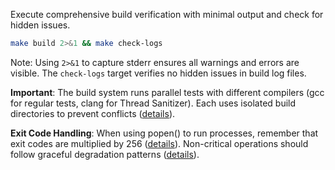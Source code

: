 Execute comprehensive build verification with minimal output and check for hidden issues.
```bash
make build 2>&1 && make check-logs
```

Note: Using `2>&1` to capture stderr ensures all warnings and errors are visible. The `check-logs` target verifies no hidden issues in build log files.

**Important**: The build system runs parallel tests with different compilers (gcc for regular tests, clang for Thread Sanitizer). Each uses isolated build directories to prevent conflicts ([details](../../kb/compiler-output-conflict-pattern.md)).

**Exit Code Handling**: When using popen() to run processes, remember that exit codes are multiplied by 256 ([details](../../kb/exit-code-propagation-popen.md)). Non-critical operations should follow graceful degradation patterns ([details](../../kb/graceful-degradation-pattern.md)).